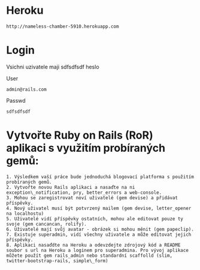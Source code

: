 # Heroku

```
http://nameless-chamber-5910.herokuapp.com
```

# Login

Vsichni uzivatele maji sdfsdfsdf heslo

User
```
admin@rails.com
```

Passwd
```
sdfsdfsdf
```

# Vytvořte Ruby on Rails (RoR) aplikaci s využitím probíraných gemů:
```
1. Výsledkem vaší práce bude jednoduchá blogovací platforma s použitím probíraných gemů.
2. Vytvořte novou Rails aplikaci a nasaďte na ni exception\_notification, pry, better_errors a web-console.
3. Mohou se zaregistrovat noví uživatelé (gem devise) a přidávat příspěvky.
4. Nový uživatel musí být potvrzený mailem (gem devise, letter_opener na localhostu)
5. Uživatelé vidí příspěvky ostatních, mohou ale editovat pouze ty svoje (gem cancancan, rolify).
6. Uživatelé mají svůj avatar - obrázek si mohou měnit (gem papeclip).
7. Existuje superadmin, vidí všechny uživatele a může editovat jejich příspěvky.
8. Aplikaci nasaďdte na Heroku a odevzdejte zdrojový kód a README soubor s url na Heroku a loginem pro superadmina. Pro vývoj aplikace můžete použít gem rails_admin nebo standardní scaffolld (slim, twitter-bootstrap-rails, simple\_form)
```
